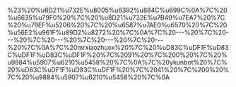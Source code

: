%23%20%u8D21%u732E%u8005%u6392%u884C%u699C%0A%7C%20%u6635%u79F0%20%7C%20%u8D21%u732E%u7B49%u7EA7%20%7C%20%u79EF%u5206%20%7C%20%u6587%u7AE0%u6570%20%7C%20%u56E2%u961F%u89D2%u8272%20%7C%0A%7C%20---%20%7C%20---%20%7C%20---%20%7C%20---%20%7C%20---%20%7C%0A%7C%20mrxiaozhuox%20%7C%20%uD83C%uDF1F%uD83C%uDF1F%uD83C%uDF1F%20%7C%2091%20%7C%200%20%7C%20%u9884%u5907%u6210%u5458%20%7C%0A%7C%20ykunbot%20%7C%20%uD83C%uDF1F%uD83C%uDF1F%20%7C%2041%20%7C%200%20%7C%20%u9884%u5907%u6210%u5458%20%7C%0A